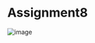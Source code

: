 ﻿# Assignment8
![image](https://github.com/AleksandrosD/Assignment8/assets/100736154/eb513d4d-4f9f-4b00-872e-1235aee21a21)
